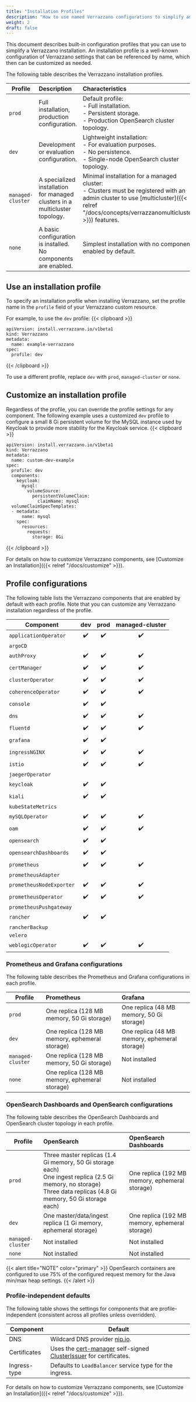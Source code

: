 ```yaml
---
title: "Installation Profiles"
description: "How to use named Verrazzano configurations to simplify an installation"
weight: 2
draft: false
---
```


This document describes built-in configuration profiles that you can use to simplify a Verrazzano installation.  An installation
profile is a well-known configuration of Verrazzano settings that can be referenced by name, which then can be
customized as needed.

The following table describes the Verrazzano installation profiles.

| Profile           | Description                                                                 | Characteristics
|-------------------|:----------------------------------------------------------------------------|:-------------
| `prod`            | Full installation, production configuration.                                | Default profile:<br/>- Full installation.<br/>- Persistent storage. <br/>- Production OpenSearch cluster topology.
| `dev`             | Development or evaluation configuration.                                    | Lightweight installation:<br/>- For evaluation purposes.<br/>- No persistence.<br/>- Single-node OpenSearch cluster topology.
| `managed-cluster` | A specialized installation for managed clusters in a multicluster topology. | Minimal installation for a managed cluster:<br/>- Clusters must be registered with an admin cluster to use [multicluster]({{< relref "/docs/concepts/verrazzanomulticluster" >}}) features.
| `none`            | A basic configuration is installed. No components are enabled.               | Simplest installation with no components enabled by default.

## Use an installation profile

To specify an installation profile when installing Verrazzano, set the profile name in the `profile` field of your
Verrazzano custom resource.

For example, to use the `dev` profile:
{{< clipboard >}}
<div class="highlight">

```
apiVersion: install.verrazzano.io/v1beta1
kind: Verrazzano
metadata:
  name: example-verrazzano
spec:
  profile: dev
```

</div>
{{< /clipboard >}}

To use a different profile, replace `dev` with `prod`, `managed-cluster` or `none`.

## Customize an installation profile

Regardless of the profile, you can override the profile settings for any component. The following example
uses a customized `dev` profile to configure a small 8 Gi persistent volume for the MySQL instance used by Keycloak to
provide more stability for the Keycloak service.
{{< clipboard >}}
<div class="highlight">

```
apiVersion: install.verrazzano.io/v1beta1
kind: Verrazzano
metadata:
  name: custom-dev-example
spec:
  profile: dev
  components:
    keycloak:
      mysql:
        volumeSource:
          persistentVolumeClaim:
            claimName: mysql
  volumeClaimSpecTemplates:
  - metadata:
      name: mysql      
    spec:
      resources:
        requests:
          storage: 8Gi
```

</div>
{{< /clipboard >}}

For details on how to customize Verrazzano components, see [Customize an Installation]({{< relref "/docs/customize" >}}).

## Profile configurations

The following table lists the Verrazzano components that are enabled by default with each profile.  Note that you can
customize any Verrazzano installation regardless of the profile.

| Component               | dev | prod | managed-cluster |
|-------------------------|:---:|:----:|:---------------:|
| `applicationOperator`     | ✔️  |  ✔️  |       ✔️        |
| `argoCD`                  |     |       |                 |
| `authProxy`               | ✔️  |  ✔️  |       ✔️        |
| `certManager`             | ✔️  |  ✔️  |       ✔️        |
| `clusterOperator`         | ✔️  |  ✔️  |       ✔️        |
| `coherenceOperator`       | ✔️  |  ✔️  |       ✔️        |
| `console`                 | ✔️  |  ✔️  |                  |
| `dns`                     | ✔️  |  ✔️  |       ✔️        |
| `fluentd`                 | ✔️  |  ✔️  |       ✔️        |
| `grafana`                 | ✔️  |  ✔️  |                  |
| `ingressNGINX`            | ✔️  |  ✔️  |       ✔️        |
| `istio`                   | ✔️  |  ✔️  |       ✔️        |
| `jaegerOperator`          |      |      |                |
| `keycloak`                | ✔️  |  ✔️  |                |
| `kiali`                   | ✔️  |  ✔️  |                |
| `kubeStateMetrics`        |      |      |                |
| `mySQLOperator`           | ✔️  |  ✔️  |       ✔️        |
| `oam`                     | ✔️  |  ✔️  |       ✔️        |
| `opensearch`              | ✔️  |  ✔️  |                |
| `opensearchDashboards`    | ✔️  |  ✔️  |                |
| `prometheus`              | ✔️  |  ✔️  |       ✔️        |
| `prometheusAdapter`       |    |     |                |
| `prometheusNodeExporter`  | ✔️  |  ✔️  |       ✔️        |
| `prometheusOperator`      | ✔️  |  ✔️  |       ✔️        |
| `prometheusPushgateway`   |    |     |                |
| `rancher`                 | ✔️  |  ✔️  |                |
| `rancherBackup`           |    |     |                |
| `velero`                  |    |     |                |
| `weblogicOperator`        | ✔️  |  ✔️  |       ✔️        |

### Prometheus and Grafana configurations

The following table describes the Prometheus and Grafana configurations in each profile.

| Profile           | Prometheus | Grafana
|-------------------|:------------- |:-------------
| `prod`            | One replica (128 MB memory, 50 Gi storage) | One replica (48 MB memory, 50 Gi storage)
| `dev`             | One replica (128 MB memory, ephemeral storage) | One replica (48 MB memory, ephemeral storage)
| `managed-cluster` | One replica (128 MB memory, 50 Gi storage) | Not installed
| `none`            | One replica (128 MB memory, ephemeral storage) | Not installed

### OpenSearch Dashboards and OpenSearch configurations

The following table describes the OpenSearch Dashboards and OpenSearch cluster topology in each profile.

| Profile           | OpenSearch                                                                                                                                                | OpenSearch Dashboards
|-------------------|:----------------------------------------------------------------------------------------------------------------------------------------------------------|:-------------
| `prod`            | Three master replicas (1.4 Gi memory, 50 Gi storage each)<br/>One ingest replica (2.5 Gi memory, no storage)<br/>Three data replicas (4.8 Gi memory, 50 Gi storage each) | One replica (192 MB memory, ephemeral storage)
| `dev`             | One master/data/ingest replica (1 Gi memory, ephemeral storage)                                                                                              | One replica (192 MB memory, ephemeral storage)
| `managed-cluster` | Not installed                                                                                                                                             | Not installed
| `none`            | Not installed                                                                                                                                             | Not installed

{{< alert title="NOTE" color="primary" >}}
OpenSearch containers are configured to use 75% of the configured request memory for the Java min/max heap settings.
{{< /alert >}}


### Profile-independent defaults

The following table shows the settings for components that are profile-independent (consistent across
all profiles unless overridden).

| Component | Default
| -------------|-------------
| DNS |  Wildcard DNS provider [nip.io](https://nip.io).
| Certificates | Uses the [cert-manager](https://cert-manager.io/) self-signed [ClusterIssuer](https://cert-manager.io/docs/reference-docs/#cert-manager.io/v1.ClusterIssuer) for certificates.
| Ingress-type | Defaults to `LoadBalancer` service type for the ingress.

For details on how to customize Verrazzano components, see [Customize an Installation]({{< relref "/docs/customize" >}}).
